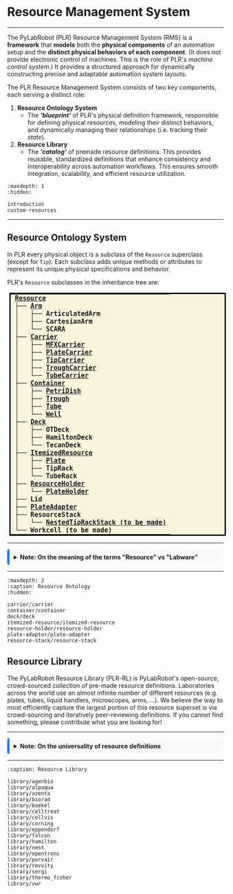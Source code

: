 # Resource Management System

<hr>

The PyLabRobot (PLR) Resource Management System (RMS) is a **framework** that **models** both the **physical components** of an automation setup and the **distinct physical behaviors of each component**.
(It does not provide electronic control of machines.
This is the role of PLR's *machine control system*.)
It provides a structured approach for dynamically constructing precise and adaptable automation system layouts.

The PLR Resource Management System consists of two key components, each serving a distinct role:

1. **Resource Ontology System**
    - The ***'blueprint'*** of PLR's physical definition framework, responsible for defining physical resources, modeling their distinct behaviors, and dynamically managing their relationships (i.e. tracking their *state*).
2. **Resource Library**
    - The ***'catalog'*** of premade resource definitions.
    This provides reusable, standardized definitions that enhance consistency and interoperability across automation workflows.
    This ensures smooth integration, scalability, and efficient resource utilization.

```{toctree}
:maxdepth: 1
:hidden:

introduction
custom-resources
```

<hr>

## Resource Ontology System

In PLR every physical object is a subclass of the `Resource` superclass (except for `Tip`).
Each subclass adds unique methods or attributes to represent its unique physical specifications and behavior.

PLR's `Resource` subclasses in the inheritance tree are:
<style>
  .tree {
    border: 3px solid black;      /* Thick border around the entire table */
    border-collapse: collapse;    /* Ensures borders don’t double */
    background-color: #FAF3DD;    /* Light background */
    margin-left: 5px;             /* A bit of left margin */
  }

  .tree td {
    font-family: "Fira Code", monospace;  /* Code-like font */
    font-size: 15px;                     /* Matches code cell output */
    font-weight: bold;                   /* Make all text bold */
    line-height: 1.2;                    /* Slightly tighten vertical spacing */
    padding: 0 10px;                   /* Padding around each line */
    border: none;                        /* Remove inner borders */
    white-space: pre;                    /* Preserve spacing exactly */
  }
</style>

<table class="tree">
  <tr><td><a href="introduction.html">Resource</a></td></tr>
  <!-- Arm subtree -->
  <tr><td>├── <a href="deck/deck.html">Arm</a></td></tr>
  <tr><td>│   ├── ArticulatedArm</td></tr>
  <tr><td>│   ├── CartesianArm</td></tr>
  <tr><td>│   └── SCARA</td></tr>

  <!-- Carrier subtree -->
  <tr><td>├── <a href="carrier/carrier.html">Carrier</a></td></tr>
  <tr><td>│   ├── <a href="carrier/mfx-carrier/mfx_carrier.html">MFXCarrier</a></td></tr>
  <tr><td>│   ├── <a href="carrier/plate-carrier/plate_carrier.html">PlateCarrier</a></td></tr>
  <tr><td>│   ├── <a href="carrier/tip-carrier/tip-carrier.html">TipCarrier</a></td></tr>
  <tr><td>│   ├── <a href="carrier/trough-carrier/trough-carrier.html">TroughCarrier</a></td></tr>
  <tr><td>│   └── <a href="carrier/tube-carrier/tube-carrier.html">TubeCarrier</a></td></tr>

  <!-- <tr><td>├── ChannelHeadTool</td></tr>
  <tr><td>│   ├── <a href="container/trough/trough.html">Gripper</a></td></tr>
  <tr><td>│   └── <a href="resource-holder/plate-holder/plate-holder.html">Tip (to be made a resource)</a></td></tr>
 -->

  <!-- Container subtree -->
  <tr><td>├── <a href="container/container.html">Container</a></td></tr>
  <tr><td>│   ├── <a href="container/petri-dish/petri-dish.html">PetriDish</a></td></tr>
  <tr><td>│   ├── <a href="container/trough/trough.html">Trough</a></td></tr>
  <tr><td>│   ├── <a href="container/tube/tube.html">Tube</a></td></tr>
  <tr><td>│   └── <a href="container/well/well.html">Well</a></td></tr>

  <!-- Deck subtree -->
  <tr><td>├── <a href="deck/deck.html">Deck</a></td></tr>
  <tr><td>│   ├── OTDeck</td></tr>
  <tr><td>│   ├── HamiltonDeck</td></tr>
  <tr><td>│   └── TecanDeck</td></tr>

  <!-- ItemizedResource subtree -->
  <tr><td>├── <a href="itemized-resource/itemized-resource.html">ItemizedResource</a></td></tr>
  <tr><td>│   ├── <a href="itemized-resource/plate/plate.html">Plate</a></td></tr>
  <tr><td>│   ├── TipRack</td></tr>
  <tr><td>│   └── TubeRack</td></tr>

  <!-- ResourceHolder subtree -->
  <tr><td>├── <a href="resource-holder/resource-holder.html">ResourceHolder</a></td></tr>
  <tr><td>│   └── <a href="resource-holder/plate-holder/plate-holder.html">PlateHolder</a></td></tr>

  <!-- Others -->
  <tr><td>├── Lid</td></tr>
  <tr><td>├── <a href="plate-adapter/plate-adapter.html">PlateAdapter</a></td></tr>

  <tr><td>├── ResourceStack</td></tr>
  <tr><td>│   └── <a href="resource-holder/plate-holder/plate-holder.html">NestedTipRackStack (to be made)</a></td></tr>

  <tr><td>└── Workcell (to be made)</td></tr>
</table>

<hr>

<details style="background-color:#f8f9fa; border-left:5px solid #007bff; padding:10px; border-radius:5px;">
    <summary style="font-weight: bold; cursor: pointer;">Note: On the meaning of the terms "Resource" vs "Labware"</summary>
    <hr>
    <p>Most automation software systems (e.g. SDKs, APIs, GUIs) use the term "labware" to describe items on a machine's deck.
    However, in our discussions, it became evident that the term "labware" has different meanings to different stakeholders
    (e.g., "A plate is clearly labware, but is a liquid handler or a plate reader labware?").
    As a result, PLR avoids the ambiguous term "labware".</p>
    <p><u>Every physical item (describable via its <code>item_x</code>, <code>item_y</code>, <code>item_z</code>) is a "resource"</u>.</p>
</details>

<hr>

```{toctree}
:maxdepth: 2
:caption: Resource Ontology
:hidden:

carrier/carrier
container/container
deck/deck
itemized-resource/itemized-resource
resource-holder/resource-holder
plate-adapter/plate-adapter
resource-stack/resource-stack
```

## Resource Library

The PyLabRobot Resource Library (PLR-RL) is PyLabRobot's open-source, crowd-sourced collection of pre-made resource definitions.
Laboratories across the world use an almost infinite number of different resources (e.g. plates, tubes, liquid handlers, microscopes, arms, ...).
We believe the way to most efficiently capture the largest portion of this resource superset is via crowd-sourcing and iteratively peer-reviewing definitions.
If you cannot find something, please contribute what you are looking for!

<hr>

<details style="background-color:#f8f9fa; border-left:5px solid #007bff; padding:10px; border-radius:5px;">
    <summary style="font-weight: bold; cursor: pointer;">Note: On the universality of resource definitions</summary>
    <hr>
    <p>Resource definitions are subject to numerous sources of variability, including (but not limited to) the following:</p>
    <ul>
        <li>Resource batch-to-batch variability (e.g., a plate's wells height might vary ±1.5mm between different purchases of the same well).</li>
        <li>Machine calibration differences (e.g., person A's liquid handler's pipettes are tilted in the x-dimension by 1mm compared to person B's).</li>
    </ul>
    <p>As a result, many automation software systems believe that it is impossible to reuse resource definitions.
    In contrast, PyLabRobot is convinced that carefully created resource definitions combined with smart automation can be reused most of the time.</p>
    <p>PLR is actively addressing these resource reuse constraints in numerous ways:</p>
    <ul>
        <li>Development of self-correcting machine backend methods.</li>
        <li>Using Coordinate Measurement Machine-based generation of resource "ground truths" (e.g., via liquid handler-based resource probing or 3D scanning).</li>
    </ul>
</details>


<hr>


```{toctree}
:caption: Resource Library

library/agenbio
library/alpaqua
library/azenta
library/biorad
library/boekel
library/celltreat
library/cellvis
library/corning
library/eppendorf
library/falcon
library/hamilton
library/nest
library/opentrons
library/porvair
library/revvity
library/sergi
library/thermo_fisher
library/vwr
```
